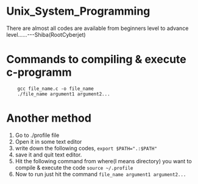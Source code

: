 # Unix_System_Programming
There are almost all codes are available from beginners level to advance level......---Shiba(RootCyberjet) 
# Commands to compiling & execute c-programm
        gcc file_name.c -o file_name
        ./file_name argument1 argument2...
# Another method
1. Go to ./profile file
2. Open it in some text editor
3. write down the following codes,
        `export $PATH=".:$PATH"`
4. save it and quit text editor.
5. Hit the following command from where(I means directory) you want to compile & execute the code
        `source ~/.profile`
6. Now to run just hit the command
        `file_name argument1 argument2...`
